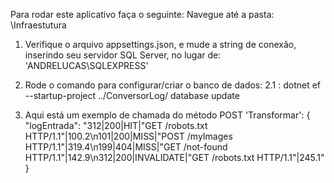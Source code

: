 Para rodar este aplicativo faça o seguinte:
Navegue até a pasta: \Infraestutura
1. Verifique o arquivo appsettings.json, e mude a string de conexão, inserindo seu servidor SQL Server, no lugar de: 'ANDRELUCAS\\SQLEXPRESS'
2. Rode o comando para configurar/criar o banco de dados:
   2.1 : dotnet ef --startup-project ../ConversorLog/ database update


3. Aqui está um exemplo de chamada do método POST 'Transformar':
{
"logEntrada": 
"312|200|HIT|\"GET /robots.txt HTTP/1.1\"|100.2\n101|200|MISS|\"POST /myImages HTTP/1.1\"|319.4\n199|404|MISS|\"GET /not-found HTTP/1.1\"|142.9\n312|200|INVALIDATE|\"GET /robots.txt HTTP/1.1\"|245.1"
}
